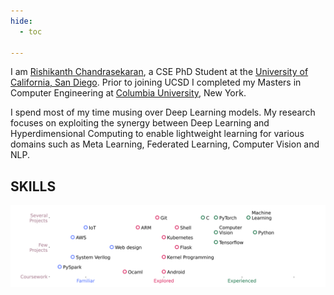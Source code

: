 ```yaml
---
hide:
  - toc

---
```

I am [Rishikanth Chandrasekaran](), a CSE PhD Student at the [University of California, San Diego]((https://cse.ucsd.edu)).
Prior to joining UCSD I completed my Masters in Computer Engineering at [Columbia University](https://www.columbia.edu), New York.

I spend most of my time musing over Deep Learning models. My research focuses on exploiting the synergy
between Deep Learning and Hyperdimensional Computing to enable lightweight learning for various domains
such as Meta Learning, Federated Learning, Computer Vision and NLP.

## SKILLS
![Expertise](/assets/images/skills.svg)